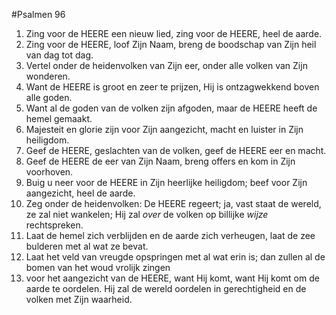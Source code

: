 #Psalmen 96
1. Zing voor de HEERE een nieuw lied, zing voor de HEERE, heel de aarde. 
2. Zing voor de HEERE, loof Zijn Naam, breng de boodschap van Zijn heil van dag tot dag. 
3. Vertel onder de heidenvolken van Zijn eer, onder alle volken van Zijn wonderen. 
4. Want de HEERE is groot en zeer te prijzen, Hij is ontzagwekkend boven alle goden. 
5. Want al de goden van de volken zijn afgoden, maar de HEERE heeft de hemel gemaakt. 
6. Majesteit en glorie zijn voor Zijn aangezicht, macht en luister in Zijn heiligdom. 
7. Geef de HEERE, geslachten van de volken, geef de HEERE eer en macht. 
8. Geef de HEERE de eer van Zijn Naam, breng offers en kom in Zijn voorhoven. 
9. Buig u neer voor de HEERE in Zijn heerlijke heiligdom; beef voor Zijn aangezicht, heel de aarde. 
10. Zeg onder de heidenvolken: De HEERE regeert; ja, vast staat de wereld, ze zal niet wankelen; Hij zal *over* de volken op billijke *wijze* rechtspreken. 
11. Laat de hemel zich verblijden en de aarde zich verheugen, laat de zee bulderen met al wat ze bevat. 
12. Laat het veld van vreugde opspringen met al wat erin is; dan zullen al de bomen van het woud vrolijk zingen 
13. voor het aangezicht van de HEERE, want Hij komt, want Hij komt om de aarde te oordelen. Hij zal de wereld oordelen in gerechtigheid en de volken met Zijn waarheid.
